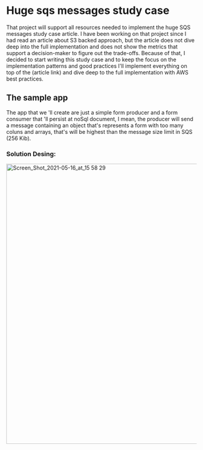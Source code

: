 # Huge sqs messages study case 

That project will support all resources needed to implement the huge SQS messages study case article. I have been working on that project since I had read an article about S3 backed approach, but the article does not dive deep into the full implementation and does not show the metrics that support a decision-maker to figure out the trade-offs. Because of that, I decided to start writing this study case and to keep the focus on the implementation patterns and good practices I'll implement everything on top of the (article link) and dive deep to the full implementation with AWS best practices.

## The sample app

The app that we 'll create are just a simple form producer and a form consumer that 'll persist at noSql document, I mean, the producer will send a message containing an object that's represents a form with too many coluns and arrays, that's will be highest than the message size limit in SQS (256 Kib).

### Solution Desing:

<img width="740" alt="Screen_Shot_2021-05-16_at_15 58 29" src="https://user-images.githubusercontent.com/8471549/118579971-693b3580-b765-11eb-8c47-fde73b31ca02.png">
